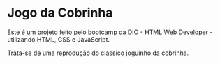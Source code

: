# Jogo da Cobrinha

Este é um projeto feito pelo bootcamp da DIO - HTML Web Developer - utilizando HTML, CSS e JavaScript.

Trata-se de uma reprodução do clássico joguinho da cobrinha.
